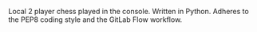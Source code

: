 Local 2 player chess played in the console.
Written in Python.
Adheres to the PEP8 coding style and the GitLab Flow workflow.
